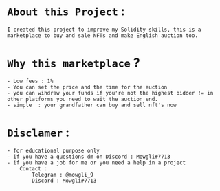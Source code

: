 # `About this Project` : 

    I created this project to improve my Solidity skills, this is a marketplace to buy and sale NFTs and make English auction too.

# `Why this marketplace` ?

    - Low fees : 1%
    - You can set the price and the time for the auction
    - you can wihdraw your funds if you're not the highest bidder != in other platforms you need to wait the auction end.
    - simple  : your grandfather can buy and sell nft's now

# `Disclamer` :

    - for educational purpose only 
    - if you have a questions dm on Discord : Mowgli#7713
    - if you have a job for me or you need a help in a project 
        Contact : 
            Telegram : @mowgli_9
            Discord : Mowgli#7713

